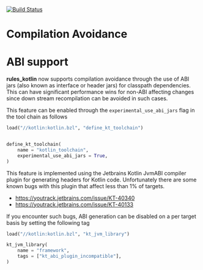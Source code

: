 [![Build Status](https://badge.buildkite.com/a8860e94a7378491ce8f50480e3605b49eb2558cfa851bbf9b.svg)](https://buildkite.com/bazel/kotlin-postsubmit)

# Compilation Avoidance

# ABI support

**rules_kotlin** now supports compilation avoidance through the use of ABI jars (also known as
interface or header jars) for classpath dependencies. This can have significant performance wins for
non-ABI affecting changes since down stream recompilation can be avoided in such cases. 

This feature can be enabled through the `experimental_use_abi_jars` flag in the tool chain as
follows

```python
load("//kotlin:kotlin.bzl", "define_kt_toolchain")


define_kt_toolchain(
    name = "kotlin_toolchain",
    experimental_use_abi_jars = True,
)
```

This feature is implemented using the Jetbrains Kotlin JvmABI compiler plugin for generating headers
for Kotlin code. Unfortunately there are some known bugs with this plugin that affect less than 1%
of targets.
* https://youtrack.jetbrains.com/issue/KT-40340
* https://youtrack.jetbrains.com/issue/KT-40133

If you encounter such bugs, ABI generation can be disabled on a per target basis by setting the
following tag

```python
load("//kotlin:kotlin.bzl", "kt_jvm_library")

kt_jvm_library(
    name = "framework",
    tags = ["kt_abi_plugin_incompatible"],
)
```
